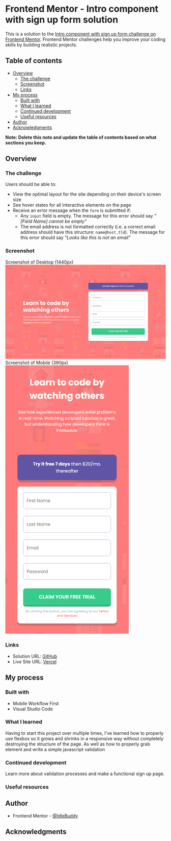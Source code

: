 # Frontend Mentor - Intro component with sign up form solution

This is a solution to the [Intro component with sign up form challenge on Frontend Mentor](https://www.frontendmentor.io/challenges/intro-component-with-signup-form-5cf91bd49edda32581d28fd1). Frontend Mentor challenges help you improve your coding skills by building realistic projects. 

## Table of contents

- [Overview](#overview)
  - [The challenge](#the-challenge)
  - [Screenshot](#screenshot)
  - [Links](#links)
- [My process](#my-process)
  - [Built with](#built-with)
  - [What I learned](#what-i-learned)
  - [Continued development](#continued-development)
  - [Useful resources](#useful-resources)
- [Author](#author)
- [Acknowledgments](#acknowledgments)

**Note: Delete this note and update the table of contents based on what sections you keep.**

## Overview

### The challenge

Users should be able to:

- View the optimal layout for the site depending on their device's screen size
- See hover states for all interactive elements on the page
- Receive an error message when the `form` is submitted if:
  - Any `input` field is empty. The message for this error should say *"[Field Name] cannot be empty"*
  - The email address is not formatted correctly (i.e. a correct email address should have this structure: `name@host.tld`). The message for this error should say *"Looks like this is not an email"*

### Screenshot
Screenshot of Desktop (1440px)
![](/screenshots/screenshot_desktop.png)
Screenshot of Mobile (390px)
![](/screenshots/screenshot_mobile.png)

### Links

- Solution URL: [GitHub](https://github.com/IdleBuddy/intro-component-with-signup)
- Live Site URL: [Vercel](https://intro-component-with-signup-two.vercel.app/)

## My process

### Built with

- Mobile Workflow First
- Visual Studio Code

### What I learned

Having to start this project over multiple times, I've learned how to properly use flexbox so it grows and shrinks in a responsive way without completely destroying the structure of the page. As well as how to properly grab element and write a simple javascript validation

### Continued development

Learn more about validation processes and make a functional sign up page.

### Useful resources


## Author

- Frontend Mentor - [@IdleBuddy](https://www.frontendmentor.io/profile/IdleBuddy)

## Acknowledgments
